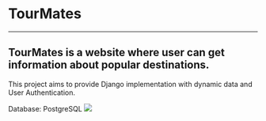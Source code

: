 # TourMates
---
## TourMates is a website where user can get information about popular destinations.

This project aims to provide Django implementation with dynamic data and User Authentication.

Database: PostgreSQL
![](/%20TourMates.png)






